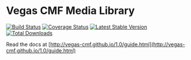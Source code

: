 Vegas CMF Media Library
======================

[![Build Status](https://travis-ci.org/vegas-cmf/media.png?branch=master)](https://travis-ci.org/vegas-cmf/media)
[![Coverage Status](https://coveralls.io/repos/vegas-cmf/media/badge.png?branch=master)](https://coveralls.io/r/vegas-cmf/media?branch=master)
[![Latest Stable Version](https://poser.pugx.org/vegas-cmf/media/v/stable.png)](https://packagist.org/packages/vegas-cmf/media)
[![Total Downloads](https://poser.pugx.org/vegas-cmf/media/downloads.png)](https://packagist.org/packages/vegas-cmf/media)

Read the docs at [http://vegas-cmf.github.io/1.0/guide.html](http://vegas-cmf.github.io/1.0/guide.html)